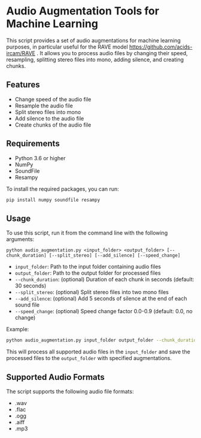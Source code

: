 # Audio Augmentation Tools for Machine Learning

This script provides a set of audio augmentations for machine learning purposes, in particular useful for the RAVE model https://github.com/acids-ircam/RAVE . It allows you to process audio files by changing their speed, resampling, splitting stereo files into mono, adding silence, and creating chunks.

## Features

- Change speed of the audio file
- Resample the audio file
- Split stereo files into mono
- Add silence to the audio file
- Create chunks of the audio file

## Requirements

- Python 3.6 or higher
- NumPy
- SoundFile
- Resampy

To install the required packages, you can run:

```bash
pip install numpy soundfile resampy
```

## Usage

To use this script, run it from the command line with the following arguments:

```
python audio_augmentation.py <input_folder> <output_folder> [--chunk_duration] [--split_stereo] [--add_silence] [--speed_change]
```

- `input_folder`: Path to the input folder containing audio files
- `output_folder`: Path to the output folder for processed files
- `--chunk_duration`: (optional) Duration of each chunk in seconds (default: 30 seconds)
- `--split_stereo`: (optional) Split stereo files into two mono files
- `--add_silence`: (optional) Add 5 seconds of silence at the end of each sound file
- `--speed_change`: (optional) Speed change factor 0.0-0.9 (default: 0.0, no change)

Example:

```bash
python audio_augmentation.py input_folder output_folder --chunk_duration 30 --split_stereo --add_silence --speed_change 0.1
```

This will process all supported audio files in the `input_folder` and save the processed files to the `output_folder` with specified augmentations.

## Supported Audio Formats

The script supports the following audio file formats:

- .wav
- .flac
- .ogg
- .aiff
- .mp3